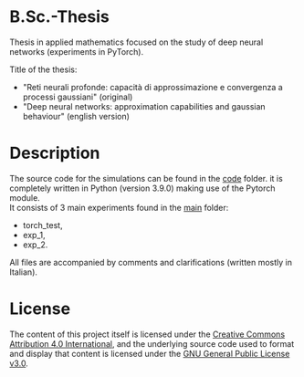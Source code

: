 # B.Sc.-Thesis
<p> Thesis in applied mathematics focused on the study of deep neural networks (experiments in PyTorch). <p>
Title of the thesis:
<ul>
  <li> "Reti neurali profonde: capacità di approssimazione e convergenza a processi gaussiani" (original) </li>
  <li> "Deep neural networks: approximation capabilities and gaussian behaviour" (english version) </li>
</ul>

# Description
The source code for the simulations can be found in the [code](https://github.com/caporali/B.Sc.-Thesis/tree/main/code) folder. it is completely written in Python (version 3.9.0) making use of the Pytorch module. <br>
It consists of 3 main experiments found in the [main](https://github.com/caporali/B.Sc.-Thesis/tree/main/code/main) folder:
<ul>
  <li> torch_test, </li>
  <li> exp_1, </li>
  <li> exp_2. </li>
</ul>
All files are accompanied by comments and clarifications (written mostly in Italian). <br>
  
# License
The content of this project itself is licensed under the [Creative Commons Attribution 4.0 International](https://creativecommons.org/licenses/by/4.0/), and the underlying source code used to format and display that content is licensed under the [GNU General Public License v3.0]([https://creativecommons.org/licenses/by/4.0/](https://github.com/caporali/B.Sc.-Thesis/blob/main/LICENSE)).
